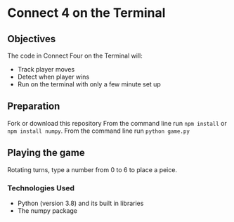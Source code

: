 # Connect 4 on the Terminal

## Objectives

The code in Connect Four on the Terminal will:

- Track player moves
- Detect when player wins
- Run on the terminal with only a few minute set up

## Preparation
Fork or download this repository
From the command line run `npm install` or `npm install numpy`.
From the command line run `python game.py`

## Playing the game
Rotating turns, type a number from 0 to 6 to place a peice.

### Technologies Used
- Python (version 3.8) and its built in libraries
- The numpy package
